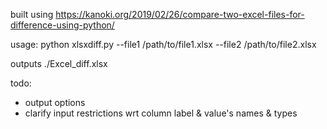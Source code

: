 built using https://kanoki.org/2019/02/26/compare-two-excel-files-for-difference-using-python/

usage:
python xlsxdiff.py --file1 /path/to/file1.xlsx --file2 /path/to/file2.xlsx

outputs ./Excel_diff.xlsx

todo:
- output options
- clarify input restrictions wrt column label & value's names & types
